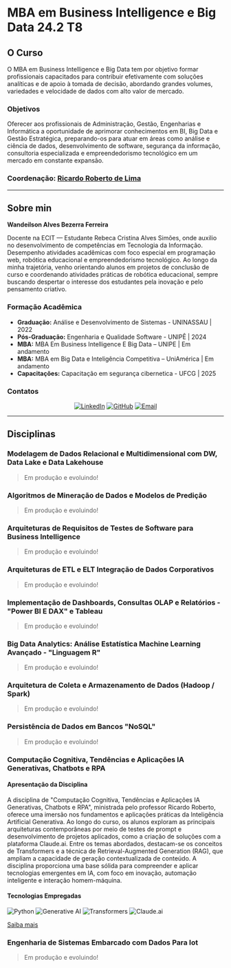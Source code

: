 # MBA em Business Intelligence e Big Data 24.2 T8

## O Curso

O MBA em Business Intelligence e Big Data tem por objetivo formar profissionais capacitados para contribuir efetivamente com soluções analíticas e de apoio à tomada de decisão, abordando grandes volumes, variedades e velocidade de dados com alto valor de mercado. 

### Objetivos
Oferecer aos profissionais de Administração, Gestão, Engenharias e Informática a oportunidade de aprimorar conhecimentos em BI, Big Data e Gestão Estratégica, preparando-os para atuar em áreas como análise e ciência de dados, desenvolvimento de software, segurança da informação, consultoria especializada e empreendedorismo tecnológico em um mercado em constante expansão.

### Coordenação: [Ricardo Roberto de Lima](linkedin.com/in/ricardo-roberto-de-lima-1504aa7b)
 
---

## Sobre min 

**Wandeilson Alves Bezerra Ferreira**

Docente na ECIT — Estudante Rebeca Cristina Alves Simões, onde auxilio no desenvolvimento de competências em Tecnologia da Informação. Desempenho atividades acadêmicas com foco especial em programação web, robótica educacional e empreendedorismo tecnológico. Ao longo da minha trajetória, venho orientando alunos em projetos de conclusão de curso e coordenando atividades práticas de robótica educacional, sempre buscando despertar o interesse dos estudantes pela inovação e pelo pensamento criativo.

###  Formação Acadêmica
- **Graduação:** Análise e Desenvolvimento de Sistemas - UNINASSAU | 2022
- **Pós-Graduação:** Engenharia e Qualidade Software  - UNIPÊ | 2024
- **MBA:** MBA Em Business Intelligence E Big Data – UNIPE | Em andamento
- **MBA:**  MBA em Big Data e Inteligência Competitiva – UniAmérica | Em andamento 
- **Capacitações:** Capacitação em segurança cibernetica - UFCG | 2025


### Contatos
<center>

[![LinkedIn](https://img.shields.io/badge/LinkedIn-0077B5?style=for-the-badge&logo=linkedin&logoColor=white)](www.linkedin.com/in/wandeilson-ferreira)
[![GitHub](https://img.shields.io/badge/GitHub-100000?style=for-the-badge&logo=github&logoColor=white)](https://github.com/WandeilsonFerreira/)
[![Email](https://img.shields.io/badge/Email-D14836?style=for-the-badge&logo=gmail&logoColor=white)](mailto:swandeilson.ferreira@gmail.com)

</center>

---


## Disciplinas 

### Modelagem de Dados Relacional e Multidimensional com DW, Data Lake e Data Lakehouse  
> Em produção e evoluindo!
### Algoritmos de Mineração de Dados e Modelos de Predição  
> Em produção e evoluindo!
### Arquiteturas de Requisitos de Testes de Software para Business Intelligence  
> Em produção e evoluindo!
### Arquiteturas de ETL e ELT Integração de Dados Corporativos  
> Em produção e evoluindo!
### Implementação de Dashboards, Consultas OLAP e Relatórios - "Power BI E DAX" e Tableau  
> Em produção e evoluindo!
### Big Data Analytics: Análise Estatística Machine Learning Avançado - "Linguagem R"  
> Em produção e evoluindo!
### Arquitetura de Coleta e Armazenamento de Dados (Hadoop / Spark)  
> Em produção e evoluindo!
### Persistência de Dados em Bancos "NoSQL"  
> Em produção e evoluindo!
### Computação Cognitiva, Tendências e Aplicações IA Generativas, Chatbots e RPA

#### Apresentação da Disciplina
A disciplina de "Computação Cognitiva, Tendências e Aplicações IA Generativas, Chatbots e RPA", ministrada pelo professor Ricardo Roberto, oferece uma imersão nos fundamentos e aplicações práticas da Inteligência Artificial Generativa. Ao longo do curso, os alunos exploram as principais arquiteturas contemporâneas por meio de testes de prompt e desenvolvimento de projetos aplicados, como a criação de soluções com a plataforma Claude.ai. Entre os temas abordados, destacam-se os conceitos de Transformers e a técnica de Retrieval-Augmented Generation (RAG), que ampliam a capacidade de geração contextualizada de conteúdo. A disciplina proporciona uma base sólida para compreender e aplicar tecnologias emergentes em IA, com foco em inovação, automação inteligente e interação homem-máquina.

#### Tecnologias Empregadas

![Python](https://img.shields.io/badge/Python-3776AB?style=for-the-badge&logo=python&logoColor=white)
![Generative AI](https://img.shields.io/badge/Generative_AI-FF4C4C?style=for-the-badge&logo=openai&logoColor=white)
![Transformers](https://img.shields.io/badge/Transformers-HuggingFace-yellow?style=for-the-badge&logo=huggingface&logoColor=black)
![Claude.ai](https://img.shields.io/badge/Claude.ai-000000?style=for-the-badge&logo=anthropic&logoColor=white)

[Saiba mais](link)


### Engenharia de Sistemas Embarcado com Dados Para Iot
> Em produção e evoluindo!
